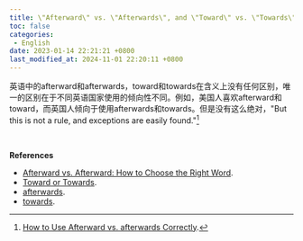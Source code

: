 ```yaml
---
title: \"Afterward\" vs. \"Afterwards\", and \"Toward\" vs. \"Towards\"
toc: false
categories: 
 - English
date: 2023-01-14 22:21:21 +0800
last_modified_at: 2024-11-01 22:20:11 +0800
---
```


英语中的afterward和afterwards，toward和towards在含义上没有任何区别，唯一的区别在于不同英语国家使用的倾向性不同。例如，美国人喜欢afterward和toward，而英国人倾向于使用afterwards和towards。但是没有这么绝对，"But this is not a rule, and exceptions are easily found."[^1]

<br>

**References**

- [Afterward vs. Afterward: How to Choose the Right Word](https://www.thoughtco.com/afterwards-and-afterword-1689292).
- [Toward or Towards](https://www.grammarly.com/blog/toward-towards/).
- [afterwards](https://www.ldoceonline.com/dictionary/afterwards).
- [towards](https://www.ldoceonline.com/dictionary/towards).

[^1]: [How to Use Afterward vs. afterwards Correctly](https://grammarist.com/usage/afterward-afterwards/).
